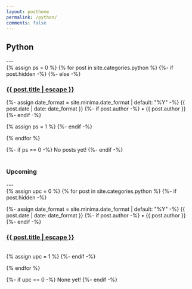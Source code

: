 ```yaml
---
layout: posthome
permalink: /python/
comments: false
---
```

<h2 class="post-list-heading">Python</h2>
---
<br>
<div>
 {% assign ps = 0 %}
 {% for post in site.categories.python %}
	{%- if post.hidden -%}
	{%- else -%}
	    <div>
	    <h3 class="post-title p-name" itemprop="name headline"><a href="">{{ post.title | escape }}</a></h3>
	    <p class="post-meta">
	      <time class="dt-published" datetime="{{ page.date | date_to_xmlschema }}" itemprop="datePublished">
	        {%- assign date_format = site.minima.date_format | default: "%Y" -%}
	        {{ post.date | date: date_format }}
	      </time>
	      {%- if post.author -%}
	        • <span itemprop="author" itemscope itemtype="http://schema.org/Person"><span class="p-author h-card" itemprop="name">{{ post.author }}</span></span>
	      {%- endif -%}</p>
	    </div>
	    {% assign ps = 1 %}
	{%- endif -%}
 
{% endfor %}
</div>

{%- if ps == 0 -%}
    No posts yet!
{%- endif -%}
<br><br>
<h3 class="post-list-heading">Upcoming</h3>
---
<br>
<div>
{% assign upc = 0 %}
{% for post in site.categories.python %}
	{%- if post.hidden -%}
	    <div>
	    <p class="post-meta">
	      <time class="dt-published" datetime="{{ page.date | date_to_xmlschema }}" itemprop="datePublished">
	        {%- assign date_format = site.minima.date_format | default: "%Y" -%}
	        {{ post.date | date: date_format }}
	      </time>
	      {%- if post.author -%}
	        • <span itemprop="author" itemscope itemtype="http://schema.org/Person"><span class="p-author h-card" itemprop="name">{{ post.author }}</span></span>
	      {%- endif -%}</p>
	    <h3 class="post-title p-name" itemprop="name headline"><a href="">{{ post.title | escape }}</a></h3>
	    </div><br>
	    {% assign upc = 1 %}
	{%- endif -%}
 
{% endfor %}
</div>
{%- if upc == 0 -%}
    None yet!
{%- endif -%}

